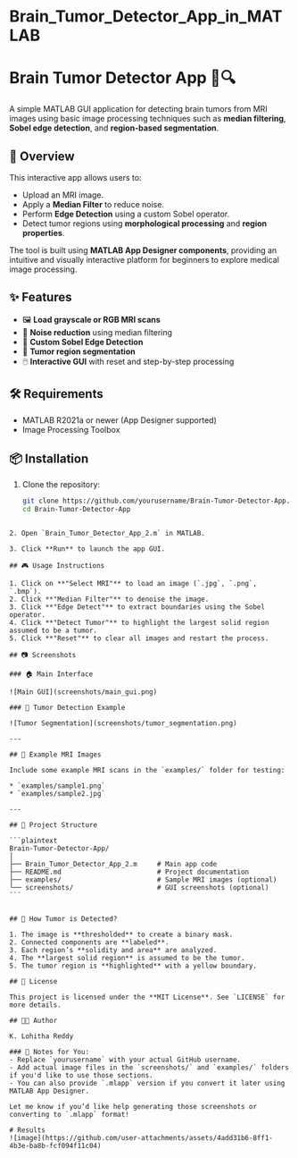 # Brain_Tumor_Detector_App_in_MATLAB

# Brain Tumor Detector App 🧠🔍

A simple MATLAB GUI application for detecting brain tumors from MRI images using basic image processing techniques such as **median filtering**, **Sobel edge detection**, and **region-based segmentation**.

## 🚀 Overview

This interactive app allows users to:

- Upload an MRI image.
- Apply a **Median Filter** to reduce noise.
- Perform **Edge Detection** using a custom Sobel operator.
- Detect tumor regions using **morphological processing** and **region properties**.

The tool is built using **MATLAB App Designer components**, providing an intuitive and visually interactive platform for beginners to explore medical image processing.

## ✨ Features

- 🖼️ **Load grayscale or RGB MRI scans**
- 🧹 **Noise reduction** using median filtering
- 🧾 **Custom Sobel Edge Detection**
- 🧠 **Tumor region segmentation**
- 🖱️ **Interactive GUI** with reset and step-by-step processing

## 🛠️ Requirements

- MATLAB R2021a or newer (App Designer supported)
- Image Processing Toolbox

## 📦 Installation

1. Clone the repository:
   ```bash
   git clone https://github.com/yourusername/Brain-Tumor-Detector-App.git
   cd Brain-Tumor-Detector-App
````

2. Open `Brain_Tumor_Detector_App_2.m` in MATLAB.

3. Click **Run** to launch the app GUI.

## 🎮 Usage Instructions

1. Click on **"Select MRI"** to load an image (`.jpg`, `.png`, `.bmp`).
2. Click **"Median Filter"** to denoise the image.
3. Click **"Edge Detect"** to extract boundaries using the Sobel operator.
4. Click **"Detect Tumor"** to highlight the largest solid region assumed to be a tumor.
5. Click **"Reset"** to clear all images and restart the process.

## 📷 Screenshots

### 🏠 Main Interface

![Main GUI](screenshots/main_gui.png)

### 🧠 Tumor Detection Example

![Tumor Segmentation](screenshots/tumor_segmentation.png)

---

## 🧪 Example MRI Images

Include some example MRI scans in the `examples/` folder for testing:

* `examples/sample1.png`
* `examples/sample2.jpg`

---

## 📂 Project Structure

```plaintext
Brain-Tumor-Detector-App/
│
├── Brain_Tumor_Detector_App_2.m     # Main app code
├── README.md                        # Project documentation
├── examples/                        # Sample MRI images (optional)
└── screenshots/                     # GUI screenshots (optional)
```


## 🧠 How Tumor is Detected?

1. The image is **thresholded** to create a binary mask.
2. Connected components are **labeled**.
3. Each region’s **solidity and area** are analyzed.
4. The **largest solid region** is assumed to be the tumor.
5. The tumor region is **highlighted** with a yellow boundary.

## 📜 License

This project is licensed under the **MIT License**. See `LICENSE` for more details.

## 🧑‍💻 Author

K. Lohitha Reddy

### 📌 Notes for You:
- Replace `yourusername` with your actual GitHub username.
- Add actual image files in the `screenshots/` and `examples/` folders if you'd like to use those sections.
- You can also provide `.mlapp` version if you convert it later using MATLAB App Designer.

Let me know if you’d like help generating those screenshots or converting to `.mlapp` format!

# Results
![image](https://github.com/user-attachments/assets/4add31b6-8ff1-4b3e-ba8b-fcf094f11c04)
